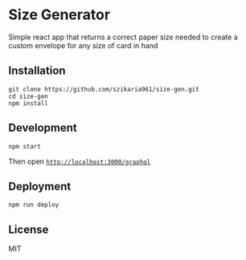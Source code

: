 # Size Generator
Simple react app that returns a correct paper size needed to create a custom envelope for any size of card in hand

## Installation

```
git clone https://github.com/szikaria961/size-gen.git
cd size-gen
npm install
```

## Development

```
npm start
```
Then open [`http://localhost:3000/graphql`](http://localhost:3000/graphql) 

## Deployment

```
npm run deploy
```

## License

MIT
